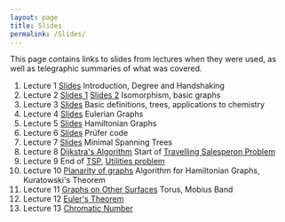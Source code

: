 ```yaml
---
layout: page
title: Slides
permalink: /Slides/
---
```


This page contains links to slides from lectures when they were used, as well as telegraphic summaries of what was covered.

1. Lecture 1 [Slides](../Slides/Lecture1.html) Introduction, Degree and Handshaking
1. Lecture 2 [Slides 1](../Slides/Lecture2.html) [Slides 2](../Slides/Lecture3.pdf) Isomorphism, basic graphs
3. Lecture 3 [Slides](../Slides/DefinitionsTreesChem.pdf) Basic definitions, trees, applications to chemistry
4. Lecture 4 [Slides](../Slides/Lecture5.pdf) Eulerian Graphs
5. Lecture 5 [Slides](../Slides/Lecture6.pdf) Hamiltonian Graphs
6. Lecture 6 [Slides](../Slides/Prufer.pdf) Prüfer code
7. Lecture 7 [Slides](../Slides/KruskalPrim.pdf) Minimal Spanning Trees
8. Lecture 8 [Dijkstra's Algorithm](../Slides/Dijkstra.pdf) Start of [Travelling Salesperon Problem](../Slides/TSP.pdf)
9. Lecture 9 End of [TSP](../Slides/TSP.pdf), [Utilities problem](../Slides/Lecture11.pdf)
10. Lecture 10 [Planarity of graphs](../Slides/Lecture12.pdf) Algorithm for Hamiltonian Graphs, Kuratowski's Theorem
11. Lecture 11 [Graphs on Other Surfaces](../Slides/Surfaces.html) Torus, Mobius Band
12. Lecture 12 [Euler's Theorem](../Slides/Euler.pdf)
13. Lecture 13 [Chromatic Number](../Slides/Lecture16.pdf)

